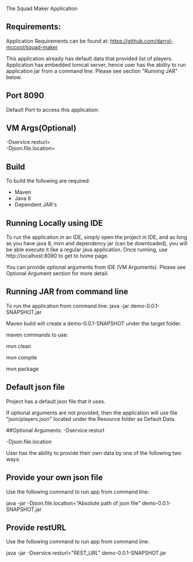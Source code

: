 The Squad Maker Application

## Requirements:<br/>
Application Requirements can be found at:
https://github.com/darryl-mccool/squad-maker

This application already has default data that provided list of players.
Application has embedded tomcat server, hence user has the ability to run application jar
from a command line. Please see section "Running JAR" below.

## Port 8090 <br/>
Default Port to access this application:

## VM Args(Optional)<br/>
-Dservice.resturl=<BR/>
-Djson.file.location=

## Build<br/>
To build the following are required:
- Maven
- Java 8
- Dependent JAR's

## Running Locally using IDE<br/>
To run the application in an IDE, simply open the project in IDE, and as long as
you have java 8, mvn and dependency jar (can be downloaded), you will be able execute it
like a regular java application. Once running, use http://localhost:8090 to get to home page.

You can provide optional arguments from IDE (VM Arguments). Please see Optional Argument section for more detail.

## Running JAR from command line<br/>
To run the application from command line: java -jar demo-0.0.1-SNAPSHOT.jar

Maven build will create a demo-0.0.1-SNAPSHOT under the target folder.

maven commands to use:

mvn clean

mvn compile

mvn package

## Default json file<br/>

Project has a default json file that it uses.
 
If optional arguments are not provided, then the application will use file "json/players.json"
located under the Resource folder as Default Data.

##Optional Arguments:
-Dservice.resturl

-Djson.file.location


User has the ability to provide their own data by one of the following two ways:<br/>
## Provide your own json file<br/>
Use the following command to run app from command line:

java -jar -Djson.file.location="Absolute path of json file" demo-0.0.1-SNAPSHOT.jar

## Provide restURL <br/>
Use the following command to run app from command line:

java -jar -Dservice.resturl="REST_URL" demo-0.0.1-SNAPSHOT.jar

